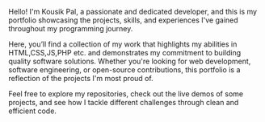 Hello! I'm Kousik Pal, a passionate and dedicated developer, and this is my portfolio showcasing the projects, skills, and experiences I've gained throughout my programming journey.

Here, you’ll find a collection of my work that highlights my abilities in HTML,CSS,JS,PHP etc. and demonstrates my commitment to building quality software solutions. Whether you're looking for web development, software engineering, or open-source contributions, this portfolio is a reflection of the projects I'm most proud of.

Feel free to explore my repositories, check out the live demos of some projects, and see how I tackle different challenges through clean and efficient code.
